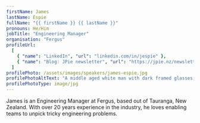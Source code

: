 ```yaml
---
firstName: James
lastName: Espie
fullName: "{{ firstName }} {{ lastName }}"
pronouns: He/Him
jobTitle: "Engineering Manager"
organisation: "Fergus"
profileUrl:
  [
    { "name": "LinkedIn", "url": "linkedin.com/in/jespie" },
    { "name": "Blog: JPie newsletter", "url": "https://jpie.nz/newsletter/" },
  ]
profilePhoto: /assets/images/speakers/james-espie.jpg
profilePhotoAltText: "A middle aged white man with dark framed glasses, a baseball cap and a long beard, smiling."
profilePhotoType: image/jpg
---
```


James is an Engineering Manager at Fergus, based out of Tauranga, New Zealand. With over 20 years experience in the industry, he loves enabling teams to unpick tricky engineering problems.
